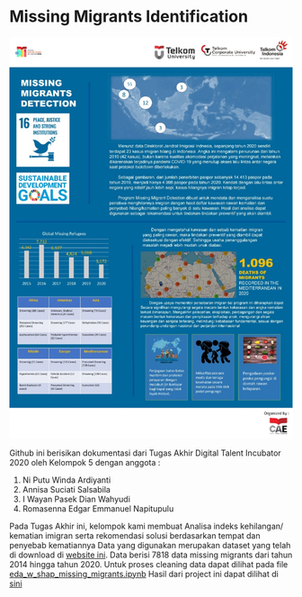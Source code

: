 # Missing Migrants Identification

![alt text][logo]

[logo]: https://github.com/annisasuciati/DS01_05_Missing-Migrants-Identification/blob/main/WhatsApp%20Image%202020-12-18%20at%2013.35.06.jpeg "Logo Title Text 2"

Github ini berisikan dokumentasi dari Tugas Akhir Digital Talent Incubator 2020 oleh Kelompok 5 dengan anggota :
1.	Ni Putu Winda Ardiyanti
2.	Annisa Suciati Salsabila
3.	I Wayan Pasek Dian Wahyudi
4.	Romasenna Edgar Emmanuel Napitupulu

Pada Tugas Akhir ini, kelompok kami membuat Analisa indeks kehilangan/ kematian imigran serta rekomendasi solusi berdasarkan tempat dan penyebab kematiannya
Data yang digunakan merupakan dataset yang telah di download di [website ini](missingmigrants.iom.int ). Data berisi 7818 data missing migrants dari tahun 2014 hingga tahun 2020. Untuk proses cleaning data dapat dilihat pada file [eda_w_shap_missing_migrants.ipynb](https://github.com/annisasuciati/TA-DTI/blob/main/eda_w_shap_missing_migrants.ipynb)
Hasil dari project ini dapat dilihat di [sini](https://justedgar.shinyapps.io/CapstoneDV/)
